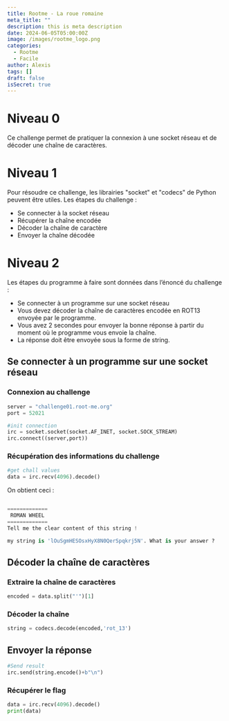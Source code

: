 ```yaml
---
title: Rootme - La roue romaine
meta_title: ""
description: this is meta description
date: 2024-06-05T05:00:00Z
image: /images/rootme_logo.png
categories:
  - Rootme
  - Facile
author: Alexis
tags: []
draft: false
isSecret: true
---
```



# Niveau 0
Ce challenge permet de pratiquer la connexion à une socket réseau et de décoder une chaîne de caractères.

# Niveau 1
Pour résoudre ce challenge, les librairies "socket" et "codecs" de Python peuvent être utiles.
Les étapes du challenge :
- Se connecter à la socket réseau
- Récupérer la chaîne encodée
- Décoder la chaîne de caractère
- Envoyer la chaîne décodée

# Niveau 2
Les étapes du programme à faire sont données dans l’énoncé du challenge :
- Se connecter à un programme sur une socket réseau
- Vous devez décoder la chaîne de caractères encodée en ROT13 envoyée par le programme.  
- Vous avez 2 secondes pour envoyer la bonne réponse à partir du moment où le programme vous envoie la chaîne.  
- La réponse doit être envoyée sous la forme de string.

## Se connecter à un programme sur une socket réseau
### Connexion au challenge
``` python
server = "challenge01.root-me.org"
port = 52021

#init connection
irc = socket.socket(socket.AF_INET, socket.SOCK_STREAM)
irc.connect((server,port))
```

### Récupération des informations du challenge
``` python
#get chall values
data = irc.recv(4096).decode()
```
On obtient ceci :
``` python

=============
 ROMAN WHEEL
=============
Tell me the clear content of this string !

my string is 'lOuSgmHESOsxHyX8N0QerSpqkrj5N'. What is your answer ?
```

## Décoder la chaîne de caractères
### Extraire la chaîne de caractères
``` python
encoded = data.split("'")[1]
```

### Décoder la chaîne
``` python
string = codecs.decode(encoded,'rot_13')
```

## Envoyer la réponse
``` python
#Send result
irc.send(string.encode()+b"\n")
```

### Récupérer le flag
``` python
data = irc.recv(4096).decode()
print(data)
```
